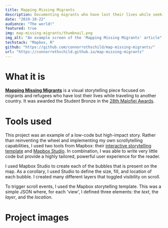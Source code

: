 ```yaml
---
title: Mapping Missing Migrants
description: Documenting migrants who have lost their lives while seeking a better life.
date: "2019-10-22"
audience: "The world!"
featured: true
img: map-missing-migrants/thumbnail.png
img_alt: "An example screen of the 'Mapping Missing Migrants' article"
techstack: "Mapbox, R"
github: "https://github.com/connorrothschild/map-missing-migrants/"
url: "https://connorrothschild.github.io/map-missing-migrants"
---
```


[<InlineImage :clickable=false src="project/map-missing-migrants/header.png" alt="Header"></InlineImage>](https://connorrothschild.github.io/map-missing-migrants)

# What it is

[**Mapping Missing Migrants**](https://connorrothschild.github.io/map-missing-migrants/) is a visual storytelling piece focused on migrants and refugees who have lost their lives while traveling to another country. It was awarded the Student Bronze in the [28th Malofiej Awards](https://www.malofiejgraphics.com/general/students-have-won-awards-too/2020/08).

# Tools used

This project was an example of a low-code but high-impact story. Rather than reinventing the wheel and implementing my own scrollytelling capabilities, I used two tools from Mapbox: their [interactive storytelling template](https://www.mapbox.com/solutions/interactive-storytelling) and [Mapbox Studio](https://www.mapbox.com/mapbox-studio). In combination, I was able to write very little code but provide a highly tailored, powerful user experience for the reader.

I used Mapbox Studio to create each of the bubbles that is present on the map. As a corollary, I used Studio to define the size, fill, and location of each bubble. I created many different layers that toggled visibility on scroll.

To trigger scroll events, I used the Mapbox storytelling template. This was a simple JSON where, for each 'view', I defined three elements: the _text_, the _layer_, and the _location_.

# Project images

<InlineImage src="project/map-missing-migrants/mac-1.png" alt="Project image for 'Mapping Missing Migrants'" width="100%"></InlineImage>

<InlineImage src="project/map-missing-migrants/mac-2.png" alt="Project image for 'Mapping Missing Migrants'" width="48%"></InlineImage>
<InlineImage src="project/map-missing-migrants/mac-3.png" alt="Project image for 'Mapping Missing Migrants'" width="48%"></InlineImage>

<InlineImage src="project/map-missing-migrants/mac-4.png" alt="Project image for 'Mapping Missing Migrants'" width="48%"></InlineImage>
<InlineImage src="project/map-missing-migrants/mac-5.png" alt="Project image for 'Mapping Missing Migrants'" width="48%"></InlineImage>

<InlineImage src="project/map-missing-migrants/phone-1.png" alt="Project image for 'Mapping Missing Migrants'" width="32%"></InlineImage>
<InlineImage src="project/map-missing-migrants/phone-2.png" alt="Project image for 'Mapping Missing Migrants'" width="32%"></InlineImage>
<InlineImage src="project/map-missing-migrants/phone-3.png" alt="Project image for 'Mapping Missing Migrants'" width="32%"></InlineImage>
